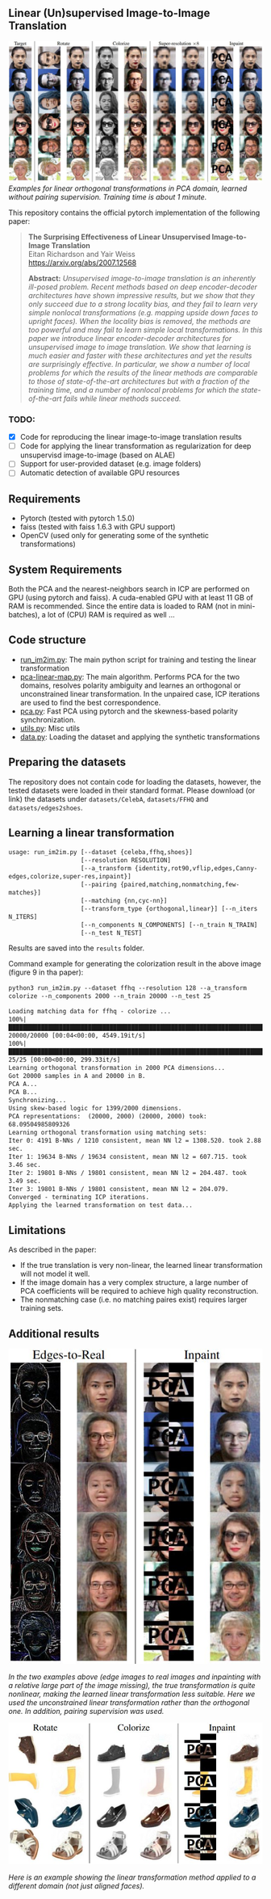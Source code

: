 ## Linear (Un)supervised Image-to-Image Translation

![Teaser image](./figures/lin-results.jpg)
*Examples for linear orthogonal transformations in PCA domain, learned without pairing supervision. Training time is about 1 minute.*

This repository contains the official pytorch implementation of the following paper:

> **The Surprising Effectiveness of Linear Unsupervised Image-to-Image Translation**<br>
> Eitan Richardson and Yair Weiss<br>
> https://arxiv.org/abs/2007.12568
>
> **Abstract:** *Unsupervised image-to-image translation is an inherently ill-posed problem. Recent methods based on deep encoder-decoder architectures have shown impressive results, but we show that they only succeed due to a strong locality bias, and they fail to learn very simple nonlocal transformations (e.g. mapping upside down faces to upright faces). When the locality bias is removed, the methods are too powerful and may fail to learn simple local transformations. In this paper we introduce linear encoder-decoder architectures for unsupervised image to image translation. We show that learning is much easier and faster with these architectures and yet the results are surprisingly effective. In particular, we show a number of local problems for which the results of the linear methods are comparable to those of state-of-the-art architectures but with a fraction of the training time, and a number of nonlocal problems for which the state-of-the-art fails while linear methods succeed.*

### TODO:
- [X] Code for reproducing the linear image-to-image translation results
- [ ] Code for applying the linear transformation as regularization for deep unsupervisd image-to-image (based on ALAE)
- [ ] Support for user-provided dataset (e.g. image folders)
- [ ] Automatic detection of available GPU resources

## Requirements

* Pytorch (tested with pytorch 1.5.0)
* faiss (tested with faiss 1.6.3 with GPU support)
* OpenCV (used only for generating some of the synthetic transformations)

## System Requirements

Both the PCA and the nearest-neighbors search in ICP are performed on GPU (using pytorch and faiss).
A cuda-enabled GPU with at least 11 GB of RAM is recommended.
Since the entire data is loaded to RAM (not in mini-batches), a lot of (CPU) RAM is required as well ...

## Code structure

* [run_im2im.py](run_im2im.py): The main python script for training and testing the linear transformation
* [pca-linear-map.py](pca-linear-map.py): The main algorithm. Performs PCA for the two domains, resolves polarity ambiguity and learnes an orthogonal or unconstrained linear transformation. In the unpaired case, ICP iterations are used to find the best correspondence.
* [pca.py](pca.py): Fast PCA using pytorch and the skewness-based polarity synchronization.
* [utils.py](utils.py): Misc utils
* [data.py](data.py): Loading the dataset and applying the synthetic transformations

## Preparing the datasets

The repository does not contain code for loading the datasets, however, the tested datasets were loaded in their standard format.
Please download (or link) the datasets under `datasets/CelebA`, `datasets/FFHQ` and `datasets/edges2shoes`.

## Learning a linear transformation

```
usage: run_im2im.py [--dataset {celeba,ffhq,shoes}]
                    [--resolution RESOLUTION]
                    [--a_transform {identity,rot90,vflip,edges,Canny-edges,colorize,super-res,inpaint}]
                    [--pairing {paired,matching,nonmatching,few-matches}]
                    [--matching {nn,cyc-nn}]
                    [--transform_type {orthogonal,linear}] [--n_iters N_ITERS]
                    [--n_components N_COMPONENTS] [--n_train N_TRAIN]
                    [--n_test N_TEST]
```

Results are saved into the `results` folder.

Command example for generating the colorization result in the above image (figure 9 in tha paper):

```
python3 run_im2im.py --dataset ffhq --resolution 128 --a_transform colorize --n_components 2000 --n_train 20000 --n_test 25
```
```
Loading matching data for ffhq - colorize ...
100%|██████████████████████████████████████████████████████████████████████████| 20000/20000 [00:04<00:00, 4549.19it/s]
100%|█████████████████████████████████████████████████████████████████████████████████| 25/25 [00:00<00:00, 299.33it/s]
Learning orthogonal transformation in 2000 PCA dimensions...
Got 20000 samples in A and 20000 in B.
PCA A...
PCA B...
Synchronizing...
Using skew-based logic for 1399/2000 dimensions.
PCA representations:  (20000, 2000) (20000, 2000) took: 68.09504985809326
Learning orthogonal transformation using matching sets:
Iter 0: 4191 B-NNs / 1210 consistent, mean NN l2 = 1308.520. took 2.88 sec.
Iter 1: 19634 B-NNs / 19634 consistent, mean NN l2 = 607.715. took 3.46 sec.
Iter 2: 19801 B-NNs / 19801 consistent, mean NN l2 = 204.487. took 3.49 sec.
Iter 3: 19801 B-NNs / 19801 consistent, mean NN l2 = 204.079. Converged - terminating ICP iterations.
Applying the learned transformation on test data...
```

## Limitations

As described in the paper:
* If the true translation is very non-linear, the learned linear transformation will not model it well.
* If the image domain has a very complex structure, a large number of PCA coefficients will be required to achieve high quality reconstruction.
* The nonmatching case (i.e. no matching paires exist) requires larger training sets.

## Additional results

![Paired](./figures/lin-results-paired.jpg)

*In the two examples above (edge images to real images and inpainting with a relative large part of the image missing), the true transformation is quite nonlinear, making the learned linear transformation less suitable. Here we used the unconstrained linear transformation rather than the orthogonal one. In addition, pairing supervision was used.*

![NonFaces](./figures/lin-results-shoes.jpg)

*Here is an example showing the linear transformation method applied to a different domain (not just aligned faces).*
